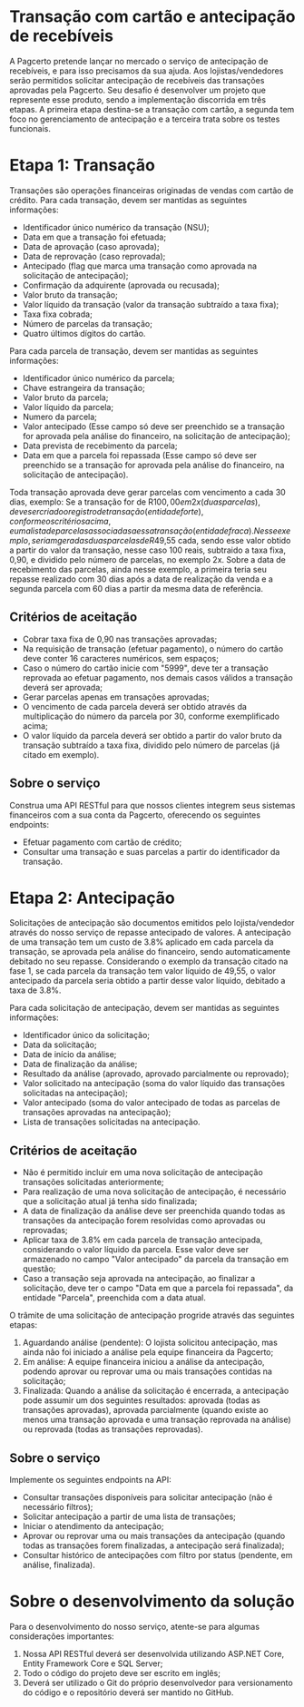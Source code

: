# Transação com cartão e antecipação de recebíveis

A Pagcerto pretende lançar no mercado o serviço de antecipação de recebíveis, e para isso precisamos da sua ajuda. Aos lojistas/vendedores serão permitidos solicitar antecipação de recebíveis das transações aprovadas pela Pagcerto. Seu desafio é desenvolver um projeto que represente esse produto, sendo a implementação discorrida em três etapas. A primeira etapa destina-se a transação com cartão, a segunda tem foco no gerenciamento de antecipação e a terceira trata sobre os testes funcionais.

# Etapa 1: Transação

Transações são operações financeiras originadas de vendas com cartão de crédito. Para cada transação, devem ser mantidas as seguintes informações:

- Identificador único numérico da transação (NSU);
- Data em que a transação foi efetuada;
- Data de aprovação (caso aprovada);
- Data de reprovação (caso reprovada);
- Antecipado (flag que marca uma transação como aprovada na solicitação de antecipação);
- Confirmação da adquirente (aprovada ou recusada);
- Valor bruto da transação;
- Valor líquido da transação (valor da transação subtraído a taxa fixa);
- Taxa fixa cobrada;
- Número de parcelas da transação;
- Quatro últimos dígitos do cartão.

Para cada parcela de transação, devem ser mantidas as seguintes informações:

- Identificador único numérico da parcela;
- Chave estrangeira da transação;
- Valor bruto da parcela;
- Valor líquido da parcela;
- Numero da parcela;
- Valor antecipado (Esse campo só deve ser preenchido se a transação for aprovada pela análise do financeiro, na solicitação de antecipação);
- Data prevista de recebimento da parcela;
- Data em que a parcela foi repassada (Esse campo só deve ser preenchido se a transação for aprovada pela análise do financeiro, na solicitação de antecipação).

Toda transação aprovada deve gerar parcelas com vencimento a cada 30 dias, exemplo: Se a transação for de R$100,00 em 2x (duas parcelas), deve ser criado o registro de transação (entidade forte), conforme os critérios acima, e uma lista de parcelas associadas a essa transação (entidade fraca). Nesse exemplo, seriam geradas duas parcelas de R$49,55 cada, sendo esse valor obtido a partir do valor da transação, nesse caso 100 reais, subtraido a taxa fixa, 0,90, e dividido pelo número de parcelas, no exemplo 2x. Sobre a data de recebimento das parcelas, ainda nesse exemplo, a primeira teria seu repasse realizado com 30 dias após a data de realização da venda e a segunda parcela com 60 dias a partir da mesma data de referência.

## Critérios de aceitação

- Cobrar taxa fixa de 0,90 nas transações aprovadas;
- Na requisição de transação (efetuar pagamento), o número do cartão deve conter 16 caracteres numéricos, sem espaços;
- Caso o número do cartão inicie com "5999", deve ter a transação reprovada ao efetuar pagamento, nos demais casos válidos a transação deverá ser aprovada;
- Gerar parcelas apenas em transações aprovadas;
- O vencimento de cada parcela deverá ser obtido através da multiplicação do número da parcela por 30, conforme exemplificado acima;
- O valor líquido da parcela deverá ser obtido a partir do valor bruto da transação subtraído a taxa fixa, dividido pelo número de parcelas (já citado em exemplo).

## Sobre o serviço

Construa uma API RESTful para que nossos clientes integrem seus sistemas financeiros com a sua conta da Pagcerto, oferecendo os seguintes endpoints:

- Efetuar pagamento com cartão de crédito;
- Consultar uma transação e suas parcelas a partir do identificador da transação.

# Etapa 2: Antecipação

Solicitações de antecipação são documentos emitidos pelo lojista/vendedor através do nosso serviço de repasse antecipado de valores. A antecipação de uma transação tem um custo de 3.8% aplicado em cada parcela da transação, se aprovada pela análise do financeiro, sendo automaticamente debitado no seu repasse. Considerando o exemplo da transação citado na fase 1, se cada parcela da transação tem valor líquido de 49,55, o valor antecipado da parcela seria obtido a partir desse valor líquido, debitado a taxa de 3.8%.

Para cada solicitação de antecipação, devem ser mantidas as seguintes informações:

- Identificador único da solicitação;
- Data da solicitação;
- Data de início da análise;
- Data de finalização da análise;
- Resultado da análise (aprovado, aprovado parcialmente ou reprovado);
- Valor solicitado na antecipação (soma do valor líquido das transações solicitadas na antecipação);
- Valor antecipado (soma do valor antecipado de todas as parcelas de transações aprovadas na antecipação);
- Lista de transações solicitadas na antecipação.

## Critérios de aceitação

- Não é permitido incluir em uma nova solicitação de antecipação transações solicitadas anteriormente;
- Para realização de uma nova solicitação de antecipação, é necessário que a solicitação atual já tenha sido finalizada;
- A data de finalização da análise deve ser preenchida quando todas as transações da antecipação forem resolvidas como aprovadas ou reprovadas;
- Aplicar taxa de 3.8% em cada parcela de transação antecipada, considerando o valor líquido da parcela. Esse valor deve ser armazenado no campo "Valor antecipado" da parcela da transação em questão;
- Caso a transação seja aprovada na antecipação, ao finalizar a solicitação, deve ter o campo "Data em que a parcela foi repassada", da entidade "Parcela", preenchida com a data atual.

O trâmite de uma solicitação de antecipação progride através das seguintes etapas:

1. Aguardando análise (pendente): O lojista solicitou antecipação, mas ainda não foi iniciado a análise pela equipe financeira da Pagcerto;
2. Em análise: A equipe financeira iniciou a análise da antecipação, podendo aprovar ou reprovar uma ou mais transações contidas na solicitação;
3. Finalizada: Quando a análise da solicitação é encerrada, a antecipação pode assumir um dos seguintes resultados: aprovada (todas as transações aprovadas), aprovada parcialmente (quando existe ao menos uma transação aprovada e uma transação reprovada na análise) ou reprovada (todas as transações reprovadas).

## Sobre o serviço

Implemente os seguintes endpoints na API:

- Consultar transações disponíveis para solicitar antecipação (não é necessário filtros);
- Solicitar antecipação a partir de uma lista de transações;
- Iniciar o atendimento da antecipação;
- Aprovar ou reprovar uma ou mais transações da antecipação (quando todas as transações forem finalizadas, a antecipação será finalizada);
- Consultar histórico de antecipações com filtro por status (pendente, em análise, finalizada).

# Sobre o desenvolvimento da solução

Para o desenvolvimento do nosso serviço, atente-se para algumas considerações importantes:

1. Nossa API RESTful deverá ser desenvolvida utilizando ASP.NET Core, Entity Framework Core e SQL Server;
2. Todo o código do projeto deve ser escrito em inglês;
3. Deverá ser utilizado o Git do próprio desenvolvedor para versionamento do código e o repositório deverá ser mantido no GitHub.
